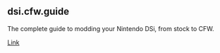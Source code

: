 ## dsi.cfw.guide
The complete guide to modding your Nintendo DSi, from stock to CFW. 

[Link](https://dsi.cfw.guide)
